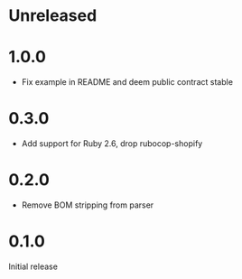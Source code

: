 # Unreleased

# 1.0.0

- Fix example in README and deem public contract stable

# 0.3.0

- Add support for Ruby 2.6, drop rubocop-shopify

# 0.2.0

- Remove BOM stripping from parser

# 0.1.0

Initial release
